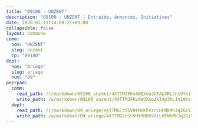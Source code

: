 ```yaml
---
title: "09100 - UNZENT"
description: "09100 - UNZENT | Entraide, Annonces, Initiatives"
date: 2020-01-11T14:09:21+09:00
collapsible: false
layout: commune
comm:
  nom: "UNZENT"
  slug: unzent
  cp: "09100"
dept:
  nom: "Ariège"
  slug: ariege
  num: "09"
peerpad:
  comm:
    read_path: /r/markdown/09100_unzent/4XTTMJFKvAWQXoo2kTAp3RLJn19Yxi1QKQHXPhjhvQMEP7Hrz
    write_path: /w/markdown/09100_unzent/4XTTMJFKvAWQXoo2kTAp3RLJn19Yxi1QKQHXPhjhvQMEP7Hrz-K3TgUwwGhKjX1DqwjwTpweptbh7EehgAUvSew1z8ztHt7UYBMM8YgrwpvynyxLTEPP7X7yHXdBqbcrF9M2Wu9hoyPHz5J2MYYNuALY78c5emtiJ7aVwegD1nmaygADyaDiqBXT2J
  dept:
    read_path: /r/markdown/09_ariege/4XTTMG7cSSVHtMHKhVzrLHFNkMhJq2GiY37tW1RLaySvmC5m7
    write_path: /w/markdown/09_ariege/4XTTMG7cSSVHtMHKhVzrLHFNkMhJq2GiY37tW1RLaySvmC5m7-K3TgTss1C8HjViVkpwivQX7MahnqC11ekSJQuYEnrMDTmDE1FfJsoB9BatqQw5xZL2YVE8soFWdt5YbjPCiw8Nef7nnDAgssxyMxh5u11RAcuqPo3TLSQutK9TFNiNP3xhEoTkkD
---
```


